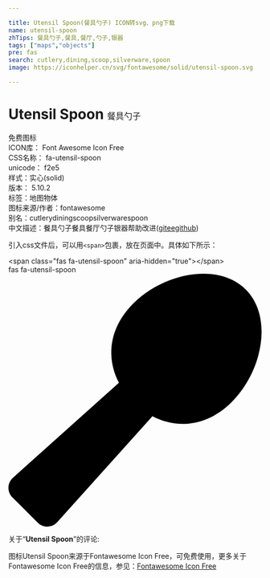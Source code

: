 ```yaml
---

title: Utensil Spoon(餐具勺子) ICON转svg、png下载
name: utensil-spoon
zhTips: 餐具勺子,餐具,餐厅,勺子,银器
tags: ["maps","objects"]
pre: fas
search: cutlery,dining,scoop,silverware,spoon
image: https://iconhelper.cn/svg/fontawesome/solid/utensil-spoon.svg

---
```


# Utensil Spoon  <small style="font-size: 60%;font-weight: 100">餐具勺子</small>


<div class="detail-page">
<p>
<span><span class="badge-success badge">免费图标</span> </span>
<br/>
<span>
ICON库：
<span class="badge-secondary badge">Font Awesome Icon Free</span> 
</span>
<br/>
<span>
CSS名称：
<span class="badge-secondary badge">fa-utensil-spoon</span> 
</span>
<br/>
<span>
unicode：
<span class="badge-secondary badge">f2e5</span> 
<copy-btn content='f2e5' btn-title=""></copy-btn>
<copy-btn :content='String.fromCodePoint(parseInt("f2e5", 16))' btn-title="复制U"></copy-btn>
</span><br/><span>样式：<span class="badge-light badge">实心(solid)</span></span>
<br/>
<span>
版本：
<span class="badge-secondary badge">5.10.2</span> 
</span><br/><span>标签：<span class="badge-light badge"><router-link to="/tags/maps.html">地图</router-link></span><span class="badge-light badge"><router-link to="/tags/objects.html">物体</router-link></span></span>
<br/>
<span>图标来源/作者：<span class="badge-light badge">fontawesome</span></span> 
<br/>
<span>别名：<span class="badge-light badge">cutlery</span><span class="badge-light badge">dining</span><span class="badge-light badge">scoop</span><span class="badge-light badge">silverware</span><span class="badge-light badge">spoon</span></span><br/><span class="zh-detail">中文描述：<span class="badge-primary badge">餐具勺子</span><span class="badge-primary badge">餐具</span><span class="badge-primary badge">餐厅</span><span class="badge-primary badge">勺子</span><span class="badge-primary badge">银器</span><span class="help-link"><span>帮助改进</span>(<a href="https://gitee.com/liuwave/icon-helper/edit/master/json/fontawesome/solid/utensil-spoon.json" target="_blank" rel="noopener noreferrer">gitee</a><a href="https://github.com/liuwave/icon-helper/edit/master/json/fontawesome/solid/utensil-spoon.json" target="_blank" rel="noopener noreferrer">github</a></span>)</span><br/>
</p>
</div>
<div class="alert alert-dark">
  <i class="fas fa-utensil-spoon fa-xs"></i>
  <i class="fas fa-utensil-spoon fa-sm"></i>
  <i class="fas fa-utensil-spoon fa-lg"></i>
  <i class="fas fa-utensil-spoon fa-2x"></i>
  <i class="fas fa-utensil-spoon fa-3x"></i>
  <i class="fas fa-utensil-spoon fa-5x"></i>
  <i class="fas fa-utensil-spoon fa-7x"></i>
</div>
<div>
  <p>引入css文件后，可以用<code>&lt;span&gt;</code>包裹，放在页面中。具体如下所示：    
  </p>
  <div class="alert alert-primary" style="font-size: 14px">
    &lt;span class="fas fa-utensil-spoon" aria-hidden="true"&gt;&lt;/span&gt;
    <copy-btn content='<span class="fas fa-utensil-spoon" aria-hidden="true"></span>'></copy-btn>
  </div>
  <div class="alert alert-secondary">
    <i class="fas fa-utensil-spoon"
    style="font-size: 24px"
    aria-hidden="true"></i> fas fa-utensil-spoon
    <copy-btn content="fas fa-utensil-spoon" btn-title="复制图标名称"></copy-btn>
  </div>
</div>
<div id="svg" class="svg-wrap">
<svg xmlns="http://www.w3.org/2000/svg" viewBox="0 0 512 512"><path d="M480.1 31.9c-55-55.1-164.9-34.5-227.8 28.5-49.3 49.3-55.1 110-28.8 160.4L9 413.2c-11.6 10.5-12.1 28.5-1 39.5L59.3 504c11 11 29.1 10.5 39.5-1.1l192.4-214.4c50.4 26.3 111.1 20.5 160.4-28.8 63-62.9 83.6-172.8 28.5-227.8z"/></svg>
</div>
<detail full-name='fa-utensil-spoon'></detail>
<div class="icon-detail__container">
<p>关于“<b>Utensil Spoon</b>”的评论:</p>
</div>
<Vssue title="关于“Utensil Spoon”的评论" />    
<div><p>图标Utensil Spoon来源于Fontawesome Icon Free，可免费使用，更多关于  Fontawesome Icon Free的信息，参见：<a target="_blank" href="https://iconhelper.cn/fontawesome.html">Fontawesome Icon Free</a>
</p></div>
